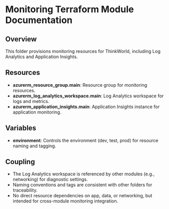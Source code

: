 # Monitoring Terraform Module Documentation

## Overview
This folder provisions monitoring resources for ThinkWorld, including Log Analytics and Application Insights.

## Resources
- **azurerm_resource_group.main**: Resource group for monitoring resources.
- **azurerm_log_analytics_workspace.main**: Log Analytics workspace for logs and metrics.
- **azurerm_application_insights.main**: Application Insights instance for application monitoring.

## Variables
- **environment**: Controls the environment (dev, test, prod) for resource naming and tagging.

## Coupling
- The Log Analytics workspace is referenced by other modules (e.g., networking) for diagnostic settings.
- Naming conventions and tags are consistent with other folders for traceability.
- No direct resource dependencies on app, data, or networking, but intended for cross-module monitoring integration.
